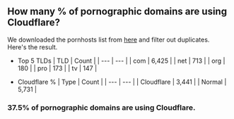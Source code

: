 ## How many % of pornographic domains are using Cloudflare?


We downloaded the pornhosts list from [here](https://mypdns.org/clefspeare13/pornhosts/-/raw/master/download_here/0.0.0.0/hosts) and filter out duplicates.
Here's the result.


[//]: # (start replacement)


- Top 5 TLDs
| TLD | Count |
| --- | --- |
| com | 6,425 |
| net | 713 |
| org | 180 |
| pro | 173 |
| tv | 147 |


- Cloudflare %
| Type | Count |
| --- | --- |
| Cloudflare | 3,441 |
| Normal | 5,731 |


### 37.5% of pornographic domains are using Cloudflare.